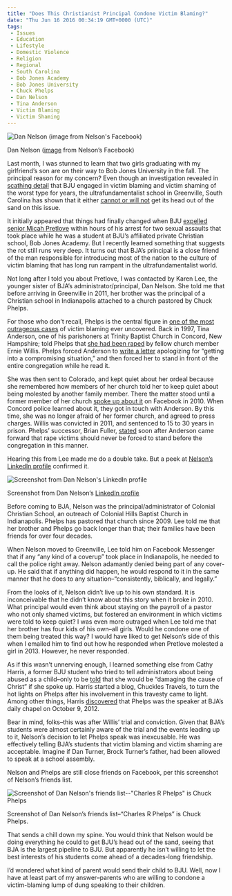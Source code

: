 ```yaml
---
title: "Does This Christianist Principal Condone Victim Blaming?"
date: "Thu Jun 16 2016 00:34:19 GMT+0000 (UTC)"
tags: 
 - Issues
 - Education
 - Lifestyle
 - Domestic Violence
 - Religion
 - Regional
 - South Carolina
 - Bob Jones Academy
 - Bob Jones University
 - Chuck Phelps
 - Dan Nelson
 - Tina Anderson
 - Victim Blaming
 - Victim Shaming
---
```

<p><!-- Quick Adsense WordPress Plugin: http://quicksense.net/ --></p><div id="attachment_137432" style="width: 610px" class="wp-caption aligncenter"><img class="size-large wp-image-137432" src="http://i2.wp.com/cdn.liberalamerica.org/wp-content/uploads/2016/06/Dan-Nelson-600x600.jpg?resize=600%2C600" alt="Dan Nelson (image from Nelson&apos;s Facebook)" srcset="http://cdn.liberalamerica.org/wp-content/uploads/2016/06/Dan-Nelson.jpg 600w, http://cdn.liberalamerica.org/wp-content/uploads/2016/06/Dan-Nelson.jpg 64w, http://cdn.liberalamerica.org/wp-content/uploads/2016/06/Dan-Nelson.jpg 350w, http://cdn.liberalamerica.org/wp-content/uploads/2016/06/Dan-Nelson.jpg 300w, http://cdn.liberalamerica.org/wp-content/uploads/2016/06/Dan-Nelson.jpg 30w, http://cdn.liberalamerica.org/wp-content/uploads/2016/06/Dan-Nelson.jpg 700w" sizes="(max-width: 600px) 100vw, 600px" data-recalc-dims="1">
<p class="wp-caption-text">Dan Nelson (<a href="https://www.facebook.com/photo.php?fbid=846555285367356&amp;set=a.148657831823775.22790.100000386774698&amp;type=3&amp;theater" onclick="__gaTracker(&apos;send&apos;, &apos;event&apos;, &apos;outbound-article&apos;, &apos;https://www.facebook.com/photo.php?fbid=846555285367356&amp;set=a.148657831823775.22790.100000386774698&amp;type=3&amp;theater&apos;, &apos;image&apos;);">image</a> from Nelson&#x2019;s Facebook)</p>
</div><p>Last month, I was stunned to learn that two girls graduating with my girlfriend&#x2019;s son are on their way to Bob Jones University in the fall. The principal reason for my concern?&#xA0;Even though an investigation revealed in <a href="http://www.greenvilleonline.com/story/news/local/2014/12/11/report-suggests-personnel-action-former-bju-president/20245969/" onclick="__gaTracker(&apos;send&apos;, &apos;event&apos;, &apos;outbound-article&apos;, &apos;http://www.greenvilleonline.com/story/news/local/2014/12/11/report-suggests-personnel-action-former-bju-president/20245969/&apos;, &apos;scathing detail&apos;);">scathing detail</a> that BJU engaged in victim blaming and victim shaming of the worst type for years, the ultrafundamentalist school in Greenville, South Carolina has shown that it either <a href="http://www.greenvilleonline.com/story/news/local/2015/03/23/bju-faulted-response-grace-report/70349122/" onclick="__gaTracker(&apos;send&apos;, &apos;event&apos;, &apos;outbound-article&apos;, &apos;http://www.greenvilleonline.com/story/news/local/2015/03/23/bju-faulted-response-grace-report/70349122/&apos;, &apos;cannot or will not&apos;);">cannot or will not</a> get its head out of the sand on this issue.</p><p>It initially appeared that things had finally changed when BJU&#xA0;<a href="http://www.liberalamerica.org/2016/05/25/university-know-predator-campus/">expelled senior Micah Pretlove</a> within hours of his arrest for two sexual assaults that took place while he was a student at BJU&#x2019;s affiliated private Christian school, Bob Jones Academy. But I recently learned something that suggests the rot still runs very deep.&#xA0;It turns out that BJA&#x2019;s principal&#xA0;is a close friend of the man responsible for introducing most of the nation to the culture of victim blaming that has long run rampant in the ultrafundamentalist world.</p><p>Not long after I told you about Pretlove, I was contacted by Karen Lee, the younger sister of BJA&#x2019;s administrator/principal, Dan Nelson. She told me that before arriving in Greenville in 2011, her brother was the principal of a Christian school in Indianapolis attached to a church pastored by Chuck Phelps.</p><p>For those who don&#x2019;t recall, Phelps is the central figure in <a href="http://abcnews.go.com/2020/alleged-rapist-tina-anderson-girl-allegedly-forced-confess/story?id=13631339" onclick="__gaTracker(&apos;send&apos;, &apos;event&apos;, &apos;outbound-article&apos;, &apos;http://abcnews.go.com/2020/alleged-rapist-tina-anderson-girl-allegedly-forced-confess/story?id=13631339&apos;, &apos;one of the most outrageous cases&apos;);">one of the most outrageous cases</a> of victim blaming ever uncovered. Back in 1997, Tina Anderson, one of his parishoners at Trinity Baptist Church in Concord, New Hampshire;&#xA0;told Phelps that <a href="http://livewire.wmur.com/Event/Victim_Takes_Stand_In_Willis_Rape_Trial?Page=0" onclick="__gaTracker(&apos;send&apos;, &apos;event&apos;, &apos;outbound-article&apos;, &apos;http://livewire.wmur.com/Event/Victim_Takes_Stand_In_Willis_Rape_Trial?Page=0&apos;, &apos;she had been raped&apos;);">she had been raped</a> by fellow church member Ernie Willis. Phelps&#xA0;forced Anderson to <a href="https://web.archive.org/web/20101226002837/http://www.concordmonitor.com/article/woman-i-was-afraid-to-tell-of-rape" onclick="__gaTracker(&apos;send&apos;, &apos;event&apos;, &apos;outbound-article&apos;, &apos;https://web.archive.org/web/20101226002837/http://www.concordmonitor.com/article/woman-i-was-afraid-to-tell-of-rape&apos;, &apos;write a letter&apos;);">write a letter</a> apologizing for &#x201C;getting into a compromising situation,&#x201D; and then forced her to stand in front of the entire congregation while he read it.</p><p>She was then sent to Colorado, and kept quiet about her ordeal because she remembered how members of her church told her to keep quiet about being molested by another family member. There the matter stood until a former member of her church <a href="http://abcnews.go.com/Health/MindMoodNews/alleged-rape-victim-accuses-trinity-baptist-church-deacon/story?id=10806348" onclick="__gaTracker(&apos;send&apos;, &apos;event&apos;, &apos;outbound-article&apos;, &apos;http://abcnews.go.com/Health/MindMoodNews/alleged-rape-victim-accuses-trinity-baptist-church-deacon/story?id=10806348&apos;, &apos;spoke up about it&apos;);">spoke up about it</a> on Facebook in 2010. When Concord police learned about it, they got in touch with Anderson. By this time, she was no longer afraid of her former church, and agreed to press charges. Willis was convicted in 2011, and sentenced to 15 to 30 years in prison. Phelps&#x2019; successor, Brian Fuller, <a href="http://www.tbcnh.org/media/tbc_pdf_docs/concord-monitor-06-15-2010.pdf" onclick="__gaTracker(&apos;send&apos;, &apos;pageview&apos;, &apos;http://www.tbcnh.org/media/tbc_pdf_docs/concord-monitor-06-15-2010.pdf&apos;);">stated</a> soon after Anderson came forward that&#xA0;rape victims should never be forced to stand before the congregation in this manner.</p><p>Hearing this from Lee made me do a double take. But a peek at <a href="http://www.linkedin.com/in/daniel-nelson-70096046" onclick="__gaTracker(&apos;send&apos;, &apos;event&apos;, &apos;outbound-article&apos;, &apos;http://www.linkedin.com/in/daniel-nelson-70096046&apos;, &apos;Nelson\&apos;s LinkedIn profile&apos;);">Nelson&#x2019;s LinkedIn profile</a> confirmed it.</p><div id="attachment_137414" style="width: 490px" class="wp-caption aligncenter"><img class="size-full wp-image-137414" src="http://i1.wp.com/cdn.liberalamerica.org/wp-content/uploads/2016/06/2016-06-10-23.28.38.png?resize=480%2C800" alt="Screenshot from Dan Nelson&apos;s LinkedIn profile" srcset="http://i1.wp.com/cdn.liberalamerica.org/wp-content/uploads/2016/06/2016-06-10-23.28.38.png?resize=480%2C800 480w, http://i1.wp.com/cdn.liberalamerica.org/wp-content/uploads/2016/06/2016-06-10-23.28.38.png?resize=480%2C800 50w, http://i1.wp.com/cdn.liberalamerica.org/wp-content/uploads/2016/06/2016-06-10-23.28.38.png?resize=480%2C800 350w" sizes="(max-width: 480px) 100vw, 480px" data-recalc-dims="1">
<p class="wp-caption-text">Screenshot from Dan Nelson&#x2019;s <a href="http://www.linkedin.com/in/daniel-nelson-70096046" onclick="__gaTracker(&apos;send&apos;, &apos;event&apos;, &apos;outbound-article&apos;, &apos;http://www.linkedin.com/in/daniel-nelson-70096046&apos;, &apos;LinkedIn profile&apos;);">LinkedIn profile</a></p>
</div><p>Before coming to BJA, Nelson was the principal/administrator of Colonial Christian School, an outreach of Colonial Hills Baptist Church in Indianapolis. Phelps has pastored that church since 2009. Lee told me that her brother and Phelps go back longer than that; their families have been friends for over four decades.</p><p>When Nelson moved to Greenville,&#xA0;Lee&#xA0;told him on Facebook Messenger that if any &#x201C;any kind of a coverup&#x201D; took place in Indianapolis,&#xA0;he needed to call the police right away. Nelson adamantly denied&#xA0;being part of any cover-up. He said that if anything did happen, he would respond to it in the same manner that he does to any situation&#x2013;&#x201C;consistently, biblically, and legally.&#x201D;</p><p>From the looks of it, Nelson didn&#x2019;t live up to his own standard. It is inconceivable that&#xA0;he&#xA0;didn&#x2019;t know about this story when it broke in 2010. What principal would even think about staying on the payroll of a pastor who not only shamed victims, but fostered an environment in which victims were told to keep quiet? I was even more outraged when Lee told me that her brother has four kids of his own&#x2013;all girls. Would he condone one of them&#xA0;being treated this way? I would have liked to get Nelson&#x2019;s side of this when I emailed him to find out how he responded when Pretlove molested a girl in 2013. However, he never responded.</p><p>As if this wasn&#x2019;t unnerving enough, I learned something else from Cathy Harris, a former BJU student who tried to tell administrators about being abused as a child&#x2013;only to be <a href="http://www.nytimes.com/2014/02/12/education/christian-school-faulted-for-halting-abuse-study.html" onclick="__gaTracker(&apos;send&apos;, &apos;event&apos;, &apos;outbound-article&apos;, &apos;http://www.nytimes.com/2014/02/12/education/christian-school-faulted-for-halting-abuse-study.html&apos;, &apos;told&apos;);">told</a> that she would be &#x201C;damaging the cause of Christ&#x201D; if she spoke up. Harris started a blog, Chuckles Travels, to turn the hot lights on Phelps after his involvement in this travesty came to light. Among other things, Harris <a href="https://web.archive.org/web/20150502192156/http://chucklestravels.com/2012/10/09/who-was-the-special-speaker-for-todays-bob-jones-academy-chapel/" onclick="__gaTracker(&apos;send&apos;, &apos;event&apos;, &apos;outbound-article&apos;, &apos;https://web.archive.org/web/20150502192156/http://chucklestravels.com/2012/10/09/who-was-the-special-speaker-for-todays-bob-jones-academy-chapel/&apos;, &apos;discovered&apos;);">discovered</a> that Phelps was the speaker at BJA&#x2019;s daily chapel on October 9, 2012.</p><p><!-- Quick Adsense WordPress Plugin: http://quicksense.net/ --></p><p>Bear in mind, folks&#x2013;this was after Willis&#x2019; trial and conviction. Given that BJA&#x2019;s students were almost certainly aware of the trial and the events leading up to it, Nelson&#x2019;s decision to let Phelps speak was inexcusable. He was effectively telling&#xA0;BJA&#x2019;s students that victim blaming and victim shaming are acceptable.&#xA0;Imagine if Dan Turner, Brock Turner&#x2019;s father, had been allowed to speak at a school assembly.</p><p>Nelson and Phelps are still close friends&#xA0;on Facebook, per this screenshot of Nelson&#x2019;s friends list.</p><div id="attachment_137436" style="width: 490px" class="wp-caption aligncenter"><img class="size-full wp-image-137436" src="http://i2.wp.com/cdn.liberalamerica.org/wp-content/uploads/2016/06/2016-06-11-01.13.47.png?resize=480%2C800" alt="Screenshot of Dan Nelson&apos;s friends list--&quot;Charles R Phelps&quot; is Chuck Phelps" srcset="http://i2.wp.com/cdn.liberalamerica.org/wp-content/uploads/2016/06/2016-06-11-01.13.47.png?resize=480%2C800 480w, http://i2.wp.com/cdn.liberalamerica.org/wp-content/uploads/2016/06/2016-06-11-01.13.47.png?resize=480%2C800 50w, http://i2.wp.com/cdn.liberalamerica.org/wp-content/uploads/2016/06/2016-06-11-01.13.47.png?resize=480%2C800 350w" sizes="(max-width: 480px) 100vw, 480px" data-recalc-dims="1">
<p class="wp-caption-text">Screenshot of Dan Nelson&#x2019;s friends list&#x2013;&#x201C;Charles R Phelps&#x201D; is Chuck Phelps.</p>
</div><p>That sends a chill down my spine. You would think that Nelson would be doing everything he could to get BJU&#x2019;s head out of the sand, seeing that BJA is the largest pipeline to BJU. But apparently he isn&#x2019;t willing to let the best interests of his students come ahead of a decades-long friendship.</p><p>I&#x2019;d wondered what kind of parent would send their child to BJU. Well, now I have at least part of my answer&#x2013;parents who are willing to condone a victim-blaming lump of dung speaking to their children.</p><div style="font-size:0px;height:0px;line-height:0px;margin:0;padding:0;clear:both"></div>